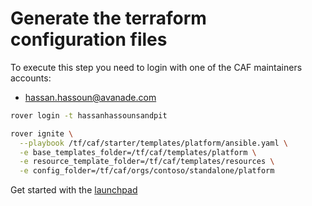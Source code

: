 
# Generate the terraform configuration files

To execute this step you need to login with one of the CAF maintainers accounts:
  - hassan.hassoun@avanade.com

```bash
rover login -t hassanhassounsandpit

rover ignite \
  --playbook /tf/caf/starter/templates/platform/ansible.yaml \
  -e base_templates_folder=/tf/caf/templates/platform \
  -e resource_template_folder=/tf/caf/templates/resources \
  -e config_folder=/tf/caf/orgs/contoso/standalone/platform
  ```

Get started with the [launchpad](./platform/level0/launchpad)